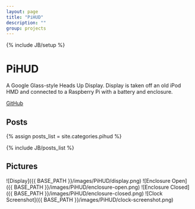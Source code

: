 ```yaml
---
layout: page
title: "PiHUD"
description: ""
group: projects
---
```

{% include JB/setup %}

PiHUD
========

A Google Glass-style Heads Up Display. Display is taken off an old iPod HMD and connected to a Raspberry Pi with a battery and enclosure.

[GitHub](https://github.com/Hylian/PiHUD)

Posts
-----
{% assign posts_list = site.categories.pihud %}
<html>
{% include JB/posts_list %}
</html>

Pictures
--------

![Display]({{ BASE_PATH }}/images/PiHUD/display.png)
![Enclosure Open]({{ BASE_PATH }}/images/PiHUD/enclosure-open.png)
![Enclosure Closed]({{ BASE_PATH }}/images/PiHUD/enclosure-closed.png)
![Clock Screenshot]({{ BASE_PATH }}/images/PiHUD/clock-screenshot.png)
